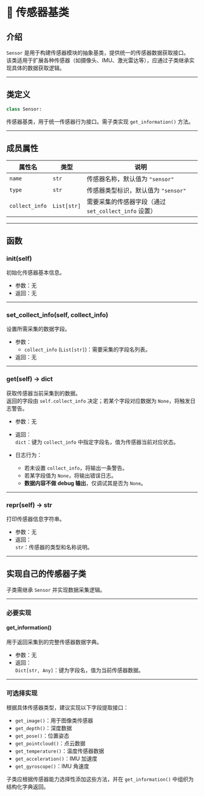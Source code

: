 # 🎯 传感器基类

## 介绍  
`Sensor` 是用于构建传感器模块的抽象基类，提供统一的传感器数据获取接口。  
该类适用于扩展各种传感器（如摄像头、IMU、激光雷达等），应通过子类继承实现具体的数据获取逻辑。

---

## 类定义
```python
class Sensor:
```

传感器基类，用于统一传感器行为接口。需子类实现 `get_information()` 方法。

---

## 成员属性

| 属性名            | 类型       | 说明                                  |
|-------------------|------------|---------------------------------------|
| `name`            | `str`      | 传感器名称，默认值为 `"sensor"`        |
| `type`            | `str`      | 传感器类型标识，默认值为 `"sensor"`    |
| `collect_info`    | `List[str]`| 需要采集的传感器字段（通过 `set_collect_info` 设置）|

---

## 函数

### **__init__(self)**
初始化传感器基本信息。

- 参数：无  
- 返回：无  

---

### **set_collect_info(self, collect_info)**
设置所需采集的数据字段。

- 参数：
  - `collect_info` (`List[str]`)：需要采集的字段名列表。
- 返回：无

---

### **get(self) -> dict**
获取传感器当前采集到的数据。  
返回的字段由 `self.collect_info` 决定；若某个字段对应数据为 `None`，将触发日志警告。

- 参数：无  
- 返回：  
  `dict`：键为 `collect_info` 中指定字段名，值为传感器当前对应状态。

- 日志行为：  
  - 若未设置 `collect_info`，将输出一条警告。
  - 若某字段值为 `None`，将输出错误日志。
  - **数据内容不做 debug 输出**，仅调试其是否为 `None`。

---

### **__repr__(self) -> str**
打印传感器信息字符串。

- 参数：无  
- 返回：  
  `str`：传感器的类型和名称说明。

---

## 实现自己的传感器子类

子类需继承 `Sensor` 并实现数据采集逻辑。

---

### 必要实现

#### **get_information()**
用于返回采集到的完整传感器数据字典。

- 参数：无  
- 返回：  
  `Dict[str, Any]`：键为字段名，值为当前传感器数据。

---

### 可选择实现

根据具体传感器类型，建议实现以下字段提取接口：

- `get_image()`：用于图像类传感器
- `get_depth()`：深度数据
- `get_pose()`：位置姿态
- `get_pointcloud()`：点云数据
- `get_temperature()`：温度传感器数据
- `get_acceleration()`：IMU 加速度
- `get_gyroscope()`：IMU 角速度

子类应根据传感器能力选择性添加这些方法，并在 `get_information()` 中组织为结构化字典返回。
